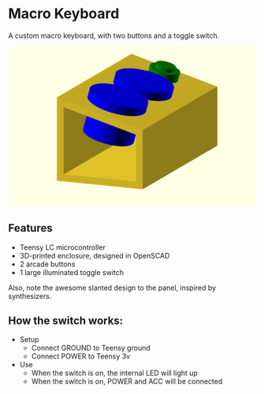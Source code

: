 # Macro Keyboard

A custom macro keyboard, with two buttons and a toggle switch.

![Rendering of the enclosure](./export/macro-keyboard-rendering.png)

## Features

- Teensy LC microcontroller
- 3D-printed enclosure, designed in OpenSCAD
- 2 arcade buttons
- 1 large illuminated toggle switch

Also, note the awesome slanted design to the panel, inspired by synthesizers.

## How the switch works:

- Setup
  - Connect GROUND to Teensy ground
  - Connect POWER to Teensy 3v
- Use
  - When the switch is on, the internal LED will light up
  - When the switch is on, POWER and ACC will be connected
